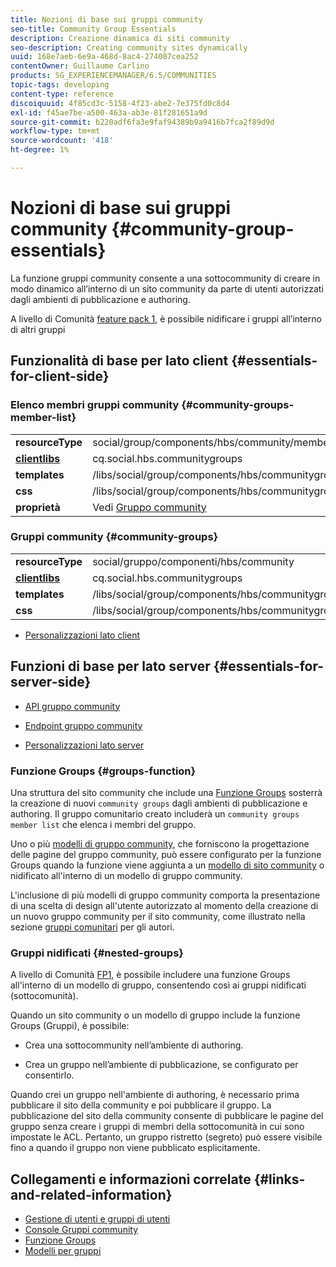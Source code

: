 ```yaml
---
title: Nozioni di base sui gruppi community
seo-title: Community Group Essentials
description: Creazione dinamica di siti community
seo-description: Creating community sites dynamically
uuid: 168e7aeb-6e9a-468d-8ac4-274007cea252
contentOwner: Guillaume Carlino
products: SG_EXPERIENCEMANAGER/6.5/COMMUNITIES
topic-tags: developing
content-type: reference
discoiquuid: 4f85cd3c-5158-4f23-abe2-7e375fd0c8d4
exl-id: f45ae7be-a500-463a-ab3e-81f281651a9d
source-git-commit: b220adf6fa3e9faf94389b9a9416b7fca2f89d9d
workflow-type: tm+mt
source-wordcount: '418'
ht-degree: 1%

---
```


# Nozioni di base sui gruppi community  {#community-group-essentials}

La funzione gruppi community consente a una sottocommunity di creare in modo dinamico all’interno di un sito community da parte di utenti autorizzati dagli ambienti di pubblicazione e authoring.

A livello di Comunità [feature pack 1](deploy-communities.md#latestfeaturepack), è possibile nidificare i gruppi all’interno di altri gruppi

## Funzionalità di base per lato client {#essentials-for-client-side}

### Elenco membri gruppi community {#community-groups-member-list}

<table>
 <tbody>
  <tr>
   <td> <strong>resourceType</strong></td>
   <td>social/group/components/hbs/community/memberlist</td>
  </tr>
  <tr>
   <td> <a href="clientlibs.md"><strong>clientlibs</strong></a></td>
   <td>cq.social.hbs.communitygroups</td>
  </tr>
  <tr>
   <td> <strong>templates</strong></td>
   <td> /libs/social/group/components/hbs/communitygroupmemberlist/communitygroupmemberlist.hbs<br /> </td>
  </tr>
  <tr>
   <td> <strong>css</strong></td>
   <td> /libs/social/group/components/hbs/communitygroupmemberlist/clientlibs/memberList.css</td>
  </tr>
  <tr>
   <td><strong>proprietà</strong></td>
   <td>Vedi <a href="creating-groups.md">Gruppo community</a></td>
  </tr>
 </tbody>
</table>

### Gruppi community {#community-groups}

<table>
 <tbody>
  <tr>
   <td> <strong>resourceType</strong></td>
   <td>social/gruppo/componenti/hbs/community</td>
  </tr>
  <tr>
   <td> <a href="clientlibs.md"><strong>clientlibs</strong></a></td>
   <td>cq.social.hbs.communitygroups</td>
  </tr>
  <tr>
   <td> <strong>templates</strong></td>
   <td> /libs/social/group/components/hbs/communitygroups/communitygroups.hbs<br /> </td>
  </tr>
  <tr>
   <td> <strong>css</strong></td>
   <td> /libs/social/group/components/hbs/communitygroupmemberlist/clientlibs/communitygroups.css</td>
  </tr>
 </tbody>
</table>

* [Personalizzazioni lato client](client-customize.md)

## Funzioni di base per lato server {#essentials-for-server-side}

* [API gruppo community](https://helpx.adobe.com/experience-manager/6-5/sites/developing/using/reference-materials/javadoc/com/adobe/cq/social/group/client/api/package-summary.html)

* [Endpoint gruppo community](https://helpx.adobe.com/experience-manager/6-5/sites/developing/using/reference-materials/javadoc/com/adobe/cq/social/group/client/endpoints/package-summary.html)

* [Personalizzazioni lato server](server-customize.md)

### Funzione Groups {#groups-function}

Una struttura del sito community che include una [Funzione Groups](functions.md#groups-function) sosterrà la creazione di nuovi `community groups` dagli ambienti di pubblicazione e authoring. Il gruppo comunitario creato includerà un `community groups member list` che elenca i membri del gruppo.

Uno o più [modelli di gruppo community](tools-groups.md), che forniscono la progettazione delle pagine del gruppo community, può essere configurato per la funzione Groups quando la funzione viene aggiunta a un [modello di sito community](sites.md) o nidificato all&#39;interno di un modello di gruppo community.

L&#39;inclusione di più modelli di gruppo community comporta la presentazione di una scelta di design all&#39;utente autorizzato al momento della creazione di un nuovo gruppo community per il sito community, come illustrato nella sezione [gruppi comunitari](creating-groups.md) per gli autori.

### Gruppi nidificati {#nested-groups}

A livello di Comunità [FP1](deploy-communities.md#latestfeaturepack), è possibile includere una funzione Groups all&#39;interno di un modello di gruppo, consentendo così ai gruppi nidificati (sottocomunità).

Quando un sito community o un modello di gruppo include la funzione Groups (Gruppi), è possibile:

* Crea una sottocommunity nell’ambiente di authoring.

* Crea un gruppo nell’ambiente di pubblicazione, se configurato per consentirlo.

Quando crei un gruppo nell&#39;ambiente di authoring, è necessario prima pubblicare il sito della community e poi pubblicare il gruppo. La pubblicazione del sito della community consente di pubblicare le pagine del gruppo senza creare i gruppi di membri della sottocomunità in cui sono impostate le ACL. Pertanto, un gruppo ristretto (segreto) può essere visibile fino a quando il gruppo non viene pubblicato esplicitamente.

## Collegamenti e informazioni correlate {#links-and-related-information}

* [Gestione di utenti e gruppi di utenti](users.md)
* [Console Gruppi community](groups.md)
* [Funzione Groups](functions.md#groups-function)
* [Modelli per gruppi](tools-groups.md)
